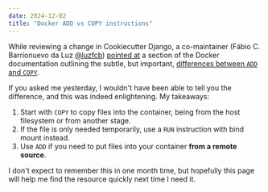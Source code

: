 ```yaml
---
date: 2024-12-02
title: "Docker ADD vs COPY instructions"
---
```


While reviewing a change in Cookiecutter Django, a co-maintainer (Fábio C. Barrionuevo da Luz [@luzfcb](https://github.com/luzfcb)) [pointed at](https://github.com/cookiecutter/cookiecutter-django/pull/5434#discussion_r1865740149) a section of the Docker documentation outlining the subtle, but important, [differences between `ADD` and `COPY`](https://docs.docker.com/build/building/best-practices/#add-or-copy).

If you asked me yesterday, I wouldn't have been able to tell you the difference, and this was indeed enlightening. My takeaways:

1. Start with `COPY` to copy files into the container, being from the host filesystem or from another stage.
2. If the file is only needed temporarily, use a `RUN` instruction with bind mount instead.
3. Use `ADD` if you need to put files into your container **from a remote source**.

I don't expect to remember this in one month time, but hopefully this page will help me find the resource quickly next time I need it.
